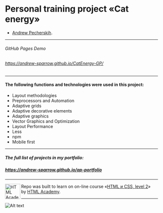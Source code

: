 # Personal training project «Cat energy»

* [Andrew Pecherskih](https://up.htmlacademy.ru/adaptive/17/user/108766).

---
###### GitHub Pages Demo
###### https://andrew-sparrow.github.io/CatEnergy-GP/
---

#### The following functions and technologies were used in this project:

- Layout methodologies
- Preprocessors and Automation
- Adaptive grids
- Adaptive decorative elements
- Adaptive graphics
- Vector Graphics and Optimization
- Layout Performance
- Less
- npm
- Mobile first

---
##### The full list of projects in my portfolio:
##### https://andrew-sparrow.github.io/ap-portfolio
---

<a href="https://htmlacademy.ru/intensive/adaptive"><img align="left" width="50" height="50" alt="HTML Academy" src="https://up.htmlacademy.ru/static/img/intensive/adaptive/logo-for-github-2.png"></a>

Repo was built to learn on on-line course «[HTML и CSS, level 2](https://htmlacademy.ru/intensive/adaptive)» by [HTML Academy](https://htmlacademy.ru).

[travis-image]: https://travis-ci.com/htmlacademy-adaptive/108766-cat-energy-17.svg?branch=master
[travis-url]: https://travis-ci.com/htmlacademy-adaptive/108766-cat-energy-17
[dependency-image]: https://david-dm.org/htmlacademy-adaptive/108766-cat-energy-17/dev-status.svg?style=flat-square
[dependency-url]: https://david-dm.org/htmlacademy-adaptive/108766-cat-energy-17?type=dev

---

![Alt text](source/img/screenshoot-cat-energy-compressed.jpg?raw=true "Title")
